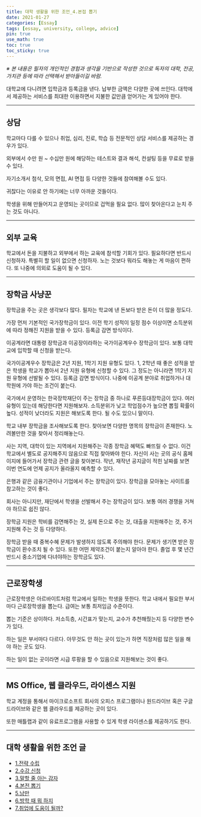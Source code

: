 ```yaml
---
title: 대학 생활을 위한 조언_4.본접 뽑기
date: 2021-01-27
categories: [Essay]
tags: [essay, university, college, advice]
pin: true
use_math: true
toc: true
toc_sticky: true
---
```


_※ 본 내용은 필자의 개인적인 경험과 생각을 기반으로 작성한 것으로 독자의 대학, 전공, 가치관 등에 따라 선택해서 받아들이길 바람._  

대학교에 다니려면 입학금과 등록금을 낸다. 납부한 금액은 다양한 곳에 쓰인다. 대학에서 제공하는 서비스를 최대한 이용하면서 지불한 값만큼 얻어가는 게 있어야 한다.

***

## __상담__

학교마다 다를 수 있으나 취업, 심리, 진로, 학습 등 전문적인 상담 서비스를 제공하는 경우가 있다.

외부에서 수만 원 ~ 수십만 원에 해당하는 테스트와 결과 해석, 컨설팅 등을 무료로 받을 수 있다.

자기소개서 첨삭, 모의 면접, AI 면접 등 다양한 것들에 참여해볼 수도 있다.

귀찮다는 이유로 안 하기에는 너무 아까운 것들이다.

학생을 위해 만들어지고 운영되는 곳이므로 겁먹을 필요 없다. 많이 찾아온다고 눈치 주는 것도 아니다.

***

## __외부 교육__

학교에서 돈을 지불하고 외부에서 하는 교육에 참석할 기회가 있다. 필요하다면 반드시 신청하자. 특별히 할 일이 없으면 신청하자. 노는 것보다 뭐라도 해놓는 게 마음이 편하다. 또 나중에 의외로 도움이 될 수 있다.

***

## __장학금 사냥꾼__

장학금을 주는 곳은 생각보다 많다. 필자는 학교에 낸 돈보다 받은 돈이 더 많을 정도다.

가장 먼저 기본적인 국가장학금이 있다. 이전 학기 성적이 일정 점수 이상이면 소득분위에 따라 정해진 지원을 받을 수  있다. 등록금 감면 방식이다.

이공계라면 대통령 장학금과 이공장이라하는 국가이공계우수 장학금이 있다. 보통 대학교에 입학할 때 신청을 받는다.

국가이공계우수 장학금은 2년 지원, 1학기 지원 유형도 있다. 1, 2학년 때 좋은 성적을 받은 학생을 학교가 뽑아서 2년 지원 유형에 신청할 수 있다. 그 정도는 아니라면 1학기 지원 유형에 선발될 수 있다. 등록금 감면 방식이다. 나중에 이공계 분야로 취업하거나 대학원에 가야 하는 조건이 붙는다.

국가에서 운영하는 한국장학재단이 주는 장학금 중 하나로 푸른등대장학금이 있다. 여러 유형이 있는데 해당한다면 지원해보자. 소득분위가 낮고 학업점수가 높으면 뽑힐 확률이 높다. 성적이 낮더라도 지원은 해보도록 한다. 될 수도 있으니 말이다.

학교 내부 장학금을 조사해보도록 한다. 찾아보면 다양한 명목의 장학금이 존재한다. 노려볼만한 것을 찾아서 정리해놓는다.

사는 지역, 대학이 있는 지역에서 지원해주는 각종 장학금 혜택도 빠뜨릴 수 없다. 이건 학교에서 별도로 공지해주지 않음으로 직접 찾아봐야 한다. 자신이 사는 곳의 공식 홈페이지에 들어가서 장학금 관련 글을 찾아본다. 작년, 재작년 공지글이 적힌 날짜를 보면 이번 연도에 언제 공지가 올라올지 예측할 수 있다.

은행과 같은 금융기관이나 기업에서 주는 장학금이 있다. 장학금을 모아놓는 사이트를 참고하는 것이 좋다.

회사는 아니지만, 재단에서 학생을 선발해서 주는 장학금이 있다. 보통 여러 경쟁을 거쳐야 하므로 쉽진 않다.

장학금 지원은 학비를 감면해주는 것, 실제 돈으로 주는 것, 대출을 지원해주는 것, 주거 지원해 주는 것 등 다양하다.

장학금 받을 때 중복수혜 문제가 발생하지 않도록 주의해야 한다. 문제가 생기면 받은 장학금이 환수조치 될 수 있다. 또한 어떤 제약조건이 붙는지 알아야 한다. 졸업 후 몇 년간 반드시 중소기업에 다녀야하는 장학금도 있다.

***

## __근로장학생__

근로장학생은 아르바이트처럼 학교에서 일하는 학생을 뜻한다. 학교 내에서 필요한 부서마다 근로장학생을 뽑는다. 급여는 보통 최저임금 수준이다.

뽑는 기준은 상이하다. 저소득층, 시간표가 맞는지, 교수가 추천해줬는지 등 다양한 변수가 있다.

하는 일은 부서마다 다르다. 아무것도 안 하는 곳이 있는가 하면 직장처럼 많은 일을 해야 하는 곳도 있다.

하는 일이 없는 곳이라면 시급 루팡을 할 수 있음으로 지원해보는 것이 좋다.

***

## __MS Office, 웹 클라우드, 라이센스 지원__

학교 계정을 통해서 마이크로소프트 회사의 오피스 프로그램이나 원드라이브 혹은 구글 드라이브와 같은 웹 클라우드를 제공하는 곳이 있다.

또한 매틀랩과 같이 유료프로그램을 사용할 수 있게 학생 라이센스를 제공하기도 한다.

***

## __대학 생활을 위한 조언 글__

- [1.전략 수립](https://chalgx.github.io/essay/AdviceforUniversity1)
- [2.수강 신청](https://chalgx.github.io/essay/AdviceforUniversity2)
- [3.말할 줄 아는 감자](https://chalgx.github.io/essay/AdviceforUniversity3)
- [4.본전 뽑기](https://chalgx.github.io/essay/AdviceforUniversity4)
- [5.낭만](https://chalgx.github.io/essay/AdviceforUniversity5)
- [6.방학 때 뭐 하지](https://chalgx.github.io/essay/AdviceforUniversity6)
- [7.취업에 도움이 될까?](https://chalgx.github.io/essay/AdviceforUniversity7)
